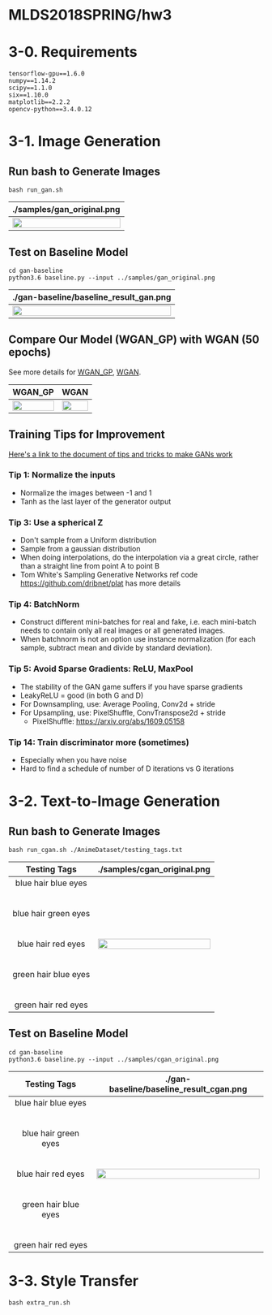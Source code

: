 # MLDS2018SPRING/hw3

# 3-0. Requirements
```
tensorflow-gpu==1.6.0
numpy==1.14.2
scipy==1.1.0
six==1.10.0
matplotlib==2.2.2
opencv-python==3.4.0.12
```

# 3-1. Image Generation
## Run bash to Generate Images
```
bash run_gan.sh
```
|./samples/gan_original.png|
|:------------------------:|
|<img src="https://github.com/JasonYao81000/MLDS2018SPRING/blob/master/hw3/samples/gan_original.png" width="100%">|
## Test on Baseline Model
```
cd gan-baseline
python3.6 baseline.py --input ../samples/gan_original.png
```
|./gan-baseline/baseline_result_gan.png|
|:------------------------------------:|
|<img src="https://github.com/JasonYao81000/MLDS2018SPRING/blob/master/hw3/gan-baseline/baseline_result_gan.png" width="100%">|
## Compare Our Model (WGAN_GP) with WGAN (50 epochs)
See more details for [WGAN_GP](https://github.com/JasonYao81000/MLDS2018SPRING/tree/master/hw3/hw3_1/results/WGAN_GP_Anime_64_62), [WGAN](https://github.com/JasonYao81000/MLDS2018SPRING/tree/master/hw3/hw3_1/results/WGAN_Anime_64_62).

|      WGAN_GP       |        WGAN        |
|:------------------:|:------------------:|
|<img src="https://github.com/JasonYao81000/MLDS2018SPRING/blob/master/hw3/hw3_1/results/WGAN_GP_Anime_64_62/WGAN_GP.gif" width="100%">|<img src="https://github.com/JasonYao81000/MLDS2018SPRING/blob/master/hw3/hw3_1/results/WGAN_Anime_64_62/WGAN.gif" width="100%">|

## Training Tips for Improvement 
[Here's a link to the document of tips and tricks to make GANs work](https://github.com/soumith/ganhacks)
### Tip 1: Normalize the inputs 
- Normalize the images between -1 and 1 
- Tanh as the last layer of the generator output 
### Tip 3: Use a spherical Z 
- Don't sample from a Uniform distribution 
- Sample from a gaussian distribution 
- When doing interpolations, do the interpolation via a great circle, rather than a straight line from point A to point B 
- Tom White's Sampling Generative Networks ref code https://github.com/dribnet/plat has more details 
### Tip 4: BatchNorm 
- Construct different mini-batches for real and fake, i.e. each mini-batch needs to contain only all real images or all generated images. 
- When batchnorm is not an option use instance normalization (for each sample, subtract mean and divide by standard deviation). 
### Tip 5: Avoid Sparse Gradients: ReLU, MaxPool 
- The stability of the GAN game suffers if you have sparse gradients
- LeakyReLU = good (in both G and D)
- For Downsampling, use: Average Pooling, Conv2d + stride
- For Upsampling, use: PixelShuffle, ConvTranspose2d + stride
  - PixelShuffle: https://arxiv.org/abs/1609.05158
### Tip 14: Train discriminator more (sometimes) 
- Especially when you have noise
- Hard to find a schedule of number of D iterations vs G iterations

# 3-2. Text-to-Image Generation
## Run bash to Generate Images
```
bash run_cgan.sh ./AnimeDataset/testing_tags.txt
```
| Testing Tags |./samples/cgan_original.png|
|:------------:|:-------------------------:|
|blue hair blue eyes<br><br><br>blue hair green eyes<br><br><br>blue hair red eyes<br><br><br>green hair blue eyes<br><br><br>green hair red eyes|<img src="https://github.com/JasonYao81000/MLDS2018SPRING/blob/master/hw3/samples/cgan_original.png" width="100%">|
## Test on Baseline Model
```
cd gan-baseline
python3.6 baseline.py --input ../samples/cgan_original.png
```
| Testing Tags |./gan-baseline/baseline_result_cgan.png|
|:------------:|:-------------------------------------:|
|blue hair blue eyes<br><br><br>blue hair green eyes<br><br><br>blue hair red eyes<br><br><br>green hair blue eyes<br><br><br>green hair red eyes|<img src="https://github.com/JasonYao81000/MLDS2018SPRING/blob/master/hw3/gan-baseline/baseline_result_cgan.png" width="100%">|

# 3-3. Style Transfer
```
bash extra_run.sh
```
